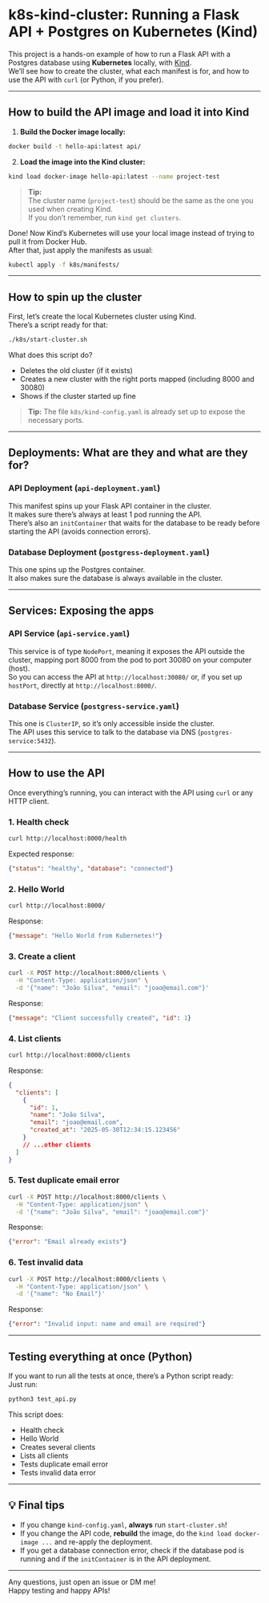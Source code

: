 # k8s-kind-cluster: Running a Flask API + Postgres on Kubernetes (Kind)
  
This project is a hands-on example of how to run a Flask API with a Postgres database using **Kubernetes** locally, with [Kind](https://kind.sigs.k8s.io/).  
We’ll see how to create the cluster, what each manifest is for, and how to use the API with `curl` (or Python, if you prefer).

---

## How to build the API image and load it into Kind

1. **Build the Docker image locally:**

```bash
docker build -t hello-api:latest api/
```

2. **Load the image into the Kind cluster:**

```bash
kind load docker-image hello-api:latest --name project-test
```

> **Tip:**  
> The cluster name (`project-test`) should be the same as the one you used when creating Kind.  
> If you don’t remember, run `kind get clusters`.

Done! Now Kind’s Kubernetes will use your local image instead of trying to pull it from Docker Hub.  
After that, just apply the manifests as usual:

```bash
kubectl apply -f k8s/manifests/
```

---

## How to spin up the cluster

First, let’s create the local Kubernetes cluster using Kind.  
There’s a script ready for that:

```bash
./k8s/start-cluster.sh
```

What does this script do?
- Deletes the old cluster (if it exists)
- Creates a new cluster with the right ports mapped (including 8000 and 30080)
- Shows if the cluster started up fine

> **Tip:** The file `k8s/kind-config.yaml` is already set up to expose the necessary ports.

---

## Deployments: What are they and what are they for?

### **API Deployment (`api-deployment.yaml`)**

This manifest spins up your Flask API container in the cluster.  
It makes sure there’s always at least 1 pod running the API.  
There’s also an `initContainer` that waits for the database to be ready before starting the API (avoids connection errors).

### **Database Deployment (`postgress-deployment.yaml`)**

This one spins up the Postgres container.  
It also makes sure the database is always available in the cluster.

---

## Services: Exposing the apps

### **API Service (`api-service.yaml`)**

This service is of type `NodePort`, meaning it exposes the API outside the cluster, mapping port 8000 from the pod to port 30080 on your computer (host).  
So you can access the API at `http://localhost:30080/` or, if you set up `hostPort`, directly at `http://localhost:8000/`.

### **Database Service (`postgress-service.yaml`)**

This one is `ClusterIP`, so it’s only accessible inside the cluster.  
The API uses this service to talk to the database via DNS (`postgres-service:5432`).

---

## How to use the API

Once everything’s running, you can interact with the API using `curl` or any HTTP client.

### **1. Health check**

```bash
curl http://localhost:8000/health
```
Expected response:
```json
{"status": "healthy", "database": "connected"}
```

### **2. Hello World**

```bash
curl http://localhost:8000/
```
Response:
```json
{"message": "Hello World from Kubernetes!"}
```

### **3. Create a client**

```bash
curl -X POST http://localhost:8000/clients \
  -H "Content-Type: application/json" \
  -d '{"name": "João Silva", "email": "joao@email.com"}'
```
Response:
```json
{"message": "Client successfully created", "id": 1}
```

### **4. List clients**

```bash
curl http://localhost:8000/clients
```
Response:
```json
{
  "clients": [
    {
      "id": 1,
      "name": "João Silva",
      "email": "joao@email.com",
      "created_at": "2025-05-30T12:34:15.123456"
    }
    // ...other clients
  ]
}
```

### **5. Test duplicate email error**

```bash
curl -X POST http://localhost:8000/clients \
  -H "Content-Type: application/json" \
  -d '{"name": "João Silva", "email": "joao@email.com"}'
```
Response:
```json
{"error": "Email already exists"}
```

### **6. Test invalid data**

```bash
curl -X POST http://localhost:8000/clients \
  -H "Content-Type: application/json" \
  -d '{"name": "No Email"}'
```
Response:
```json
{"error": "Invalid input: name and email are required"}
```

---

## Testing everything at once (Python)

If you want to run all the tests at once, there’s a Python script ready:  
Just run:

```bash
python3 test_api.py
```

This script does:
- Health check
- Hello World
- Creates several clients
- Lists all clients
- Tests duplicate email error
- Tests invalid data error

---

## 💡 Final tips

- If you change `kind-config.yaml`, **always** run `start-cluster.sh`!
- If you change the API code, **rebuild** the image, do the `kind load docker-image ...` and re-apply the deployment.
- If you get a database connection error, check if the database pod is running and if the `initContainer` is in the API deployment.

---

Any questions, just open an issue or DM me!  
Happy testing and happy APIs!
